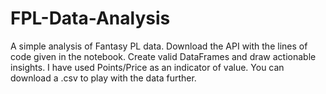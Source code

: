 # FPL-Data-Analysis
A simple analysis of Fantasy PL data. Download the API with the lines of code given in the notebook. Create valid DataFrames and draw actionable insights.
I have used Points/Price as an indicator of value.
You can download a .csv to play with the data further.
